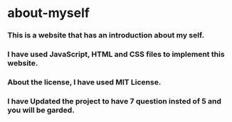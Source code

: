 # about-myself

### This is a website that has an introduction about my self. 

### I have used JavaScript, HTML and CSS files to implement this website. 
### About the license, I have used MIT License.

### I have Updated the project to have 7 question insted of 5 and you will be garded.

